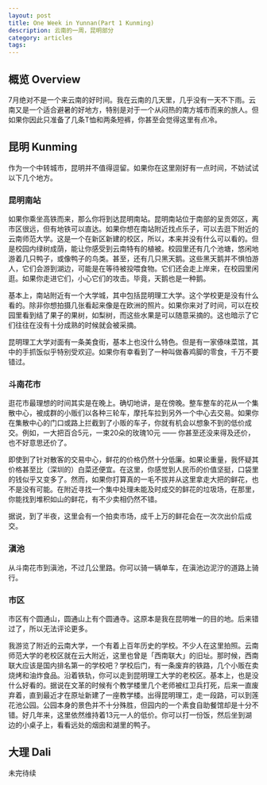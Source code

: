 ```yaml
---
layout: post
title: One Week in Yunnan(Part 1 Kunming)
description: 云南的一周，昆明部分
category: articles
tags: 
---
```


## 概览 Overview
7月绝对不是一个来云南的好时间。我在云南的几天里，几乎没有一天不下雨。云南又是一个适合避暑的好地方，特别是对于一个从闷热的南方城市而来的旅人。但如果你因此只准备了几条T恤和两条短裤，你甚至会觉得这里有点冷。

## 昆明 Kunming ##
作为一个中转城市，昆明并不值得逗留。如果你在这里刚好有一点时间，不妨试试以下几个地方。

### 昆明南站 ### 
如果你乘坐高铁而来，那么你将到达昆明南站。昆明南站位于南部的呈贡郊区，离市区很远，但有地铁可以直达。如果你想在南站附近找点乐子，可以去逛下附近的云南师范大学。这是一个在新区新建的校区，所以，本来并没有什么可以看的。但是校园内绿树成荫，能让你感受到云南特有的植被。校园里还有几个池塘，悠闲地游着几只鸭子，或像鸭子的鸟类。甚至，还有几只黑天鹅。这些黑天鹅并不惧怕游人，它们会游到湖边，可能是在等待被投喂食物。它们还会走上岸来，在校园里闲逛。如果你走进它们，小心它们的攻击。毕竟，天鹅也是一种鹅。

基本上，南站附近有一个大学城，其中包括昆明理工大学。这个学校更是没有什么看的。除非你想拍摄几张看起来像是在欧洲的照片。如果你来对了时间，可以在校园里看到结了果子的果树，如梨树，而这些水果是可以随意采摘的。这也暗示了它们往往在没有十分成熟的时候就会被采摘。

昆明理工大学对面有一条美食街，基本上也没什么特色。但是有一家傣味菜馆，其中的手抓饭似乎特别受欢迎。如果你有幸看到了一种叫做春鸡脚的零食，千万不要错过。

### 斗南花市 ###
逛花市最理想的时间其实是在晚上。确切地讲，是在傍晚。整车整车的花从一个集散中心，被成群的小贩们以各种三轮车，摩托车拉到另外一个中心去交易。如果你在集散中心的门口或路上拦截到了小贩的车子，你就有机会以想象不到的低价成交。例如，一大把百合5元，一束20朵的玫瑰10元 —— 你甚至还没来得及还价，也不好意思还价了。

即使到了针对散客的交易中心，鲜花的价格仍然十分低廉。如果论重量，我怀疑其价格甚至比（深圳的）白菜还便宜。在这里，你感觉到人民币的价值坚挺，口袋里的钱似乎又变多了。然而，如果你打算真的一毛不拔并从这里拿走大把的鲜花，也不是没有可能。在附近寻找一个集中处理未能及时成交的鲜花的垃圾场，在那里，你能找到堆积如山的鲜花，有不少卖相仍然不错。

据说，到了半夜，这里会有一个拍卖市场，成千上万的鲜花会在一次次出价后成交。

### 滇池 ###
从斗南花市到滇池，不过几公里路。你可以骑一辆单车，在滇池边泥泞的道路上骑行。

### 市区 ###
市区有个圆通山，圆通山上有个圆通寺。这原本是我在昆明唯一的目的地。后来错过了，所以无法评论更多。

我游览了附近的云南大学，一个有着上百年历史的学校。不少人在这里拍照。云南师范大学的老校区就在云大附近，这里也曾是「西南联大」的旧址。那时候，西南联大应该是国内排名第一的学校吧？学校后门，有一条废弃的铁路，几个小贩在卖烧烤和油炸食品。沿着铁轨，你可以走到昆明理工大学的老校区。基本上，也是没什么好看的。据说在文革的时候有个教学楼里几个老师被红卫兵打死，后来一直废弃着，直到最近才在原址新建了一座教学楼。出得昆明理工，走一段路，可以到莲花池公园。公园本身的景色并不十分殊胜，但园内的一个素食自助餐馆却是十分不错。好几年来，这里依然维持着13元一人的低价。你可以打一份饭，然后坐到湖边的小桌子上，看看远处的烟囱和湖里的鸭子。

## 大理 Dali ##
未完待续
